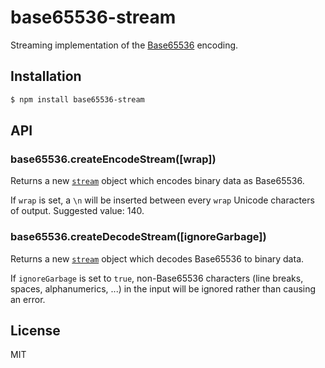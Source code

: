 # base65536-stream

Streaming implementation of the [Base65536](https://github.com/qntm/base65536) encoding.

## Installation

```bash
$ npm install base65536-stream
```

## API

### base65536.createEncodeStream([wrap])

Returns a new [`stream`](https://nodejs.org/api/stream.html) object which encodes binary data as Base65536.

If `wrap` is set, a `\n` will be inserted between every `wrap` Unicode characters of output. Suggested value: 140.

### base65536.createDecodeStream([ignoreGarbage])

Returns a new [`stream`](https://nodejs.org/api/stream.html) object which decodes Base65536 to binary data.

If `ignoreGarbage` is set to `true`, non-Base65536 characters (line breaks, spaces, alphanumerics, ...) in the input will be ignored rather than causing an error.

## License

MIT
